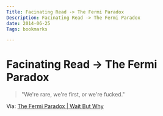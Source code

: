 ```yaml
---
Title: Facinating Read -> The Fermi Paradox
Description: Facinating Read -> The Fermi Paradox
date: 2014-06-25
Tags: bookmarks

---
```


# Facinating Read -> The Fermi Paradox

> "We're rare, we're first, or we're fucked."

Via: [The Fermi Paradox | Wait But Why](http://www.huffingtonpost.com/wait-but-why/the-fermi-paradox_b_5489415.html)
